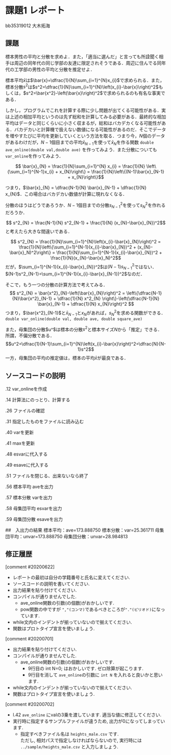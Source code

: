 # 課題1 レポート

bb35319012 大木拓海

## 課題

標本男性の平均と分散を求めよ．また，「適当に選んだ」と言っても所詮聞く相手は周辺の同年代の同じ学部の友達に限定されそうである．周辺に住んでる同年代の工学部の男性の平均と分散を推定せよ．
   
標本平均$\bar{x}$は$\bar{x}=\dfrac{1}{N}\sum_{i=1}^{N}x_{i}$で求められる．また，標本分散$s^2$は$s^2=\dfrac{1}{N}\sum_{i=1}^{N}\left(x_{i}-\bar{x}\right)^2$もしくは，$s^2=\bar{x^2}-\left(\bar{x}\right)^2$で求められるのも有名な事実である．

しかし，プログラムでこれを計算する際に少し問題が出てくる可能性がある．実は上述の相加平均というのは先ず総和を計算してみる必要がある．最終的な相加平均はデータと同じくらいに小さく収まるが，総和はバカデカくなる可能性がある．バカデカいと計算機で扱えない数値になる可能性があるのだ．そこでデータを増やすたびに平均を更新していくという方法を取る．つまり今，$N$個のデータがあるわけだが，$N-1$個目までの平均$\bar{x}_{N-1}$を使って$\bar{x}_{N}$を作る関数 `double ave_online(double val,double ave)` を作ってみよう．また分散についても `var_online`を作ってみよう．
   
$$ \bar{x}_{N} = \frac{1}{N}\sum_{i=1}^{N} x_{i} = \frac{1}{N} \left\{\sum_{i=1}^{N-1}x_{i} + x_{N}\right\} = \frac{1}{N}\left\{(N-1)\bar{x}_{N-1} + x_{N}\right\}$$
   
つまり，$\bar{x}_{N} = \dfrac{N-1}{N} \bar{x}_{N-1} + \dfrac{1}{N} x_{N}$．この場合はバカデカい数値が計算に現れなくなる．
   
分散のほうはどうであろうか．$N-1$個目までの分散$s^2_{N-1}$を使って$s^2_{N}$を作れるだろうか．
   
$$ s^2_{N} = \frac{N-1}{N} s^2_{N-1} + \frac{1}{N} (x_{N}-\bar{x}_{N})^2$$
と考えたら大きな間違いである．
   
$$ s^2_{N} = \frac{1}{N}\sum_{i=1}^{N}\left(x_{i}-\bar{x}_{N}\right)^2 = \frac{1}{N}\left\{\sum_{i=1}^{N-1}(x_{i}-\bar{x}_{N})^2 + (x_{N}-\bar{x}_N)^2\right\} = \frac{1}{N}\sum_{i=1}^{N-1}(x_{i}-\bar{x}_{N})^2 + \frac{1}{N}(x_{N}-\bar{x}_N)^2$$
だが，$\sum_{i=1}^{N-1}(x_{i}-\bar{x}_{N})^2$は$(N-1)s^2_{N-1}$ではない．$(N-1)s^2_{N-1}=\sum_{i=1}^{N-1}(x_{i}-\bar{x}_{N-1})^2$なのだ．

そこで，もう一つの分散の計算方法で考えてみる．
$$ s^2_{N} = \bar{x^2}_{N}-\left(\bar{x}_{N}\right)^2 = \left\{\dfrac{N-1}{N}\bar{x^2}_{N-1} + \dfrac{1}{N} x^2_{N} \right\}-\left(\dfrac{N-1}{N} \bar{x}_{N-1} + \dfrac{1}{N} x_{N}\right)^2 $$
つまり，$\bar{x^2}_{N-1}$と$\bar{x}_{N-1}$と$x_{N}$があれば，$s^2_{N}$を求める関数ができる．`double var_online(double val, double ave, double square_ave)`

また，母集団の分散$u^$は標本の分散$s^2$と標本サイズ$N$から「推定」できる．所謂，不偏分散である．
$$u^2=\dfrac{1}{N-1}\sum_{i=1}^{N}\left(x_{i}-\bar{x}\right)^2=\dfrac{N}{N-1}s^2$$
一方，母集団の平均の推定値は，標本の平均$\bar{x}$が最良である．

## ソースコードの説明
.12 var_onlineを作成

.14 計算法にのっとり、計算する

.26 ファイルの確認

.31 指定したものをファイルに読み込む

.40 varを更新

.41 maxを更新

.48 esvarに代入する

.49 esaveに代入する

.51 ファイルを閉じる、出来ないなら終了

.56 標本平均 aveを出力

.57 標本分散 varを出力

.58 母集団平均 esvarを出力

.59 母集団分散 esaveを出力

##　入出力の結果
標本平均：ave=173.888750
標本分散：var=25.361711
母集団平均：unvar=173.888750
母集団分散：unvar=28.984813
## 修正履歴
[comment #20200622]
- レポートの最初は自分の学籍番号と氏名に変えてください.
- ソースコードの説明を書いてください.
- 出力結果を貼り付けてください. 
- コンパイルが通りませんでした. 
    - ave_online関数の引数(の個数)がおかしいです.
    - pow関数の中ですが `","(コンマ)`であるべきところが`"."(ピリオド)`になっています. 
- while文内のインデントが揃っていないので揃えてください. 
- 関数はプロトタイプ宣言を使いましょう. 


[comment #20200701]
- 出力結果を貼り付けてください. 
- コンパイルが通りませんでした. 
    - ave_online関数の引数(の個数)がおかしいです.
        - 9行目の int N=0; はおかしいです. ゼロ除算が起こります. 
        - 9行目を消して `ave_online`の引数に `int N` を入れると良いかと思います. 
- while文内のインデントが揃っていないので揃えてください. 
- 関数はプロトタイプ宣言を使いましょう.

[comment #20200702]
- l.42 `ave_online` にvalの3乗を渡しています. 適当な値に修正してください. 
- 実行時に指定するサンプルファイルが違うため, 出力が0になってしまっています. 
    - 指定すべきファイル名は `heights_male.csv` です.  
    ただし, 相対パスで指定しなければならないので, 実行時には  
    `../sample/heights_male.csv` と入力しましょう. 
    